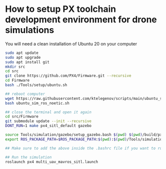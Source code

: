 # How to setup PX toolchain development environment for drone simulations

You will need a clean installation of Ubuntu 20 on your computer

```bash
sudo apt update
sudo apt upgrade
sudo apt install git
mkdir src
cd src
git clone https://github.com/PX4/Firmware.git --recursive
cd Firmware
bash ./Tools/setup/ubuntu.sh

## reboot computer
wget https://raw.githubusercontent.com/ktelegenov/scripts/main/ubuntu_sim_ros_noetic.sh
bash ubuntu_sim_ros_noetic.sh

## close the terminal and open it again
cd src/Firmware
git submodule update --init --recursive
DONT_RUN=1 make px4_sitl_default gazebo

source Tools/simulation/gazebo/setup_gazebo.bash $(pwd) $(pwd)/build/px4_sitl_default
export ROS_PACKAGE_PATH=$ROS_PACKAGE_PATH:$(pwd):$(pwd)/Tools/simulation/gazebo/sitl_gazebo

## Make sure to add the above inside the .bashrc file if you want to run it everytime from the terminal. The $pwd should be replaced with the path to Firmware folder.

## Run the simulation
roslaunch px4 multi_uav_mavros_sitl.launch
```
